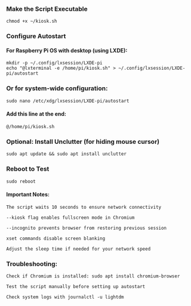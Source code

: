 ### Make the Script Executable

```
chmod +x ~/kiosk.sh
```

### Configure Autostart

#### For Raspberry Pi OS with desktop (using LXDE):


```
mkdir -p ~/.config/lxsession/LXDE-pi
echo "@lxterminal -e /home/pi/kiosk.sh" > ~/.config/lxsession/LXDE-pi/autostart
```

### Or for system-wide configuration:

```
sudo nano /etc/xdg/lxsession/LXDE-pi/autostart
```

#### Add this line at the end:


```
@/home/pi/kiosk.sh
```

### Optional: Install Unclutter (for hiding mouse cursor)

```
sudo apt update && sudo apt install unclutter
```

### Reboot to Test

```
sudo reboot
```

#### Important Notes:

    The script waits 10 seconds to ensure network connectivity

    --kiosk flag enables fullscreen mode in Chromium

    --incognito prevents browser from restoring previous session

    xset commands disable screen blanking

    Adjust the sleep time if needed for your network speed

### Troubleshooting:

    Check if Chromium is installed: sudo apt install chromium-browser

    Test the script manually before setting up autostart

    Check system logs with journalctl -u lightdm